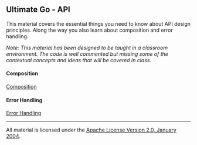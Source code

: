 ## Ultimate Go - API
This material covers the essential things you need to know about API design principles. Along the way you also learn about composition and error handling.

*Note: This material has been designed to be taught in a classroom environment. The code is well commented but missing some of the contextual concepts and ideas that will be covered in class.*

#### Composition
[Composition](../../../go/api/composition/README.md)

#### Error Handling 
[Error Handling](../../../go/api/error_handling/README.md)

___
All material is licensed under the [Apache License Version 2.0, January 2004](http://www.apache.org/licenses/LICENSE-2.0).
